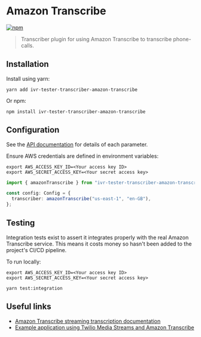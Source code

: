 # Amazon Transcribe

[![npm](https://img.shields.io/npm/v/ivr-tester-transcriber-amazon-transcribe)](https://www.npmjs.com/package/ivr-tester-transcriber-amazon-transcribe)

> Transcriber plugin for using Amazon Transcribe to transcribe phone-calls.

## Installation

Install using yarn:

```shell
yarn add ivr-tester-transcriber-amazon-transcribe
```

Or npm:

```shell
npm install ivr-tester-transcriber-amazon-transcribe
```

## Configuration

See the [API documentation](./docs/api.md) for details of each parameter.

Ensure AWS credentials are defined in environment variables:

```shell
export AWS_ACCESS_KEY_ID=<Your access key ID>
export AWS_SECRET_ACCESS_KEY=<Your secret access key>
```

```typescript
import { amazonTranscribe } from "ivr-tester-transcriber-amazon-transcribe";

const config: Config = {
  transcriber: amazonTranscribe("us-east-1", "en-GB"),
};
```

## Testing

Integration tests exist to assert it integrates properly with the real Amazon Transcribe service. This means it costs
money so hasn't been added to the project's CI/CD pipeline.

To run locally:

```shell
export AWS_ACCESS_KEY_ID=<Your access key ID>
export AWS_SECRET_ACCESS_KEY=<Your secret access key>

yarn test:integration
```

## Useful links

* [Amazon Transcribe streaming transcription documentation](https://docs.aws.amazon.com/transcribe/latest/dg/streaming.html)
* [Example application using Twilio Media Streams and Amazon Transcribe](https://github.com/TwilioDevEd/talkin-cedric-node)

